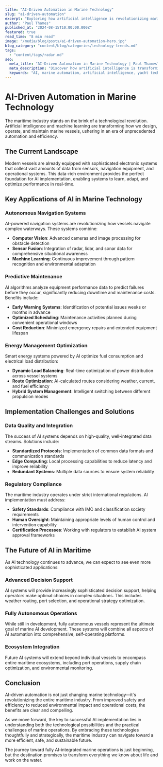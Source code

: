 ```yaml
---
title: "AI-Driven Automation in Marine Technology"
slug: "ai-driven-automation"
excerpt: "Exploring how artificial intelligence is revolutionizing marine technology, from autonomous navigation systems to predictive maintenance and smart energy management aboard modern vessels."
author: "Paul Thames"
published_at: "2024-08-15T10:00:00.000Z"
featured: true
read_time: "8 min read"
image: "/media/blog/posts/ai-driven-automation-hero.jpg"
blog_category: "content/blog/categories/technology-trends.md"
tags:
  - "content/tags/radar.md"
seo:
  meta_title: "AI-Driven Automation in Marine Technology | Paul Thames"
  meta_description: "Discover how artificial intelligence is transforming marine technology with autonomous navigation, predictive maintenance, and smart systems integration."
  keywords: "AI, marine automation, artificial intelligence, yacht technology, autonomous navigation"
---
```


# AI-Driven Automation in Marine Technology

The maritime industry stands on the brink of a technological revolution. Artificial intelligence and machine learning are transforming how we design, operate, and maintain marine vessels, ushering in an era of unprecedented automation and efficiency.

## The Current Landscape

Modern vessels are already equipped with sophisticated electronic systems that collect vast amounts of data from sensors, navigation equipment, and operational systems. This data-rich environment provides the perfect foundation for AI implementation, enabling systems to learn, adapt, and optimize performance in real-time.

## Key Applications of AI in Marine Technology

### Autonomous Navigation Systems

AI-powered navigation systems are revolutionizing how vessels navigate complex waterways. These systems combine:

- **Computer Vision**: Advanced cameras and image processing for obstacle detection
- **Sensor Fusion**: Integration of radar, lidar, and sonar data for comprehensive situational awareness
- **Machine Learning**: Continuous improvement through pattern recognition and environmental adaptation

### Predictive Maintenance

AI algorithms analyze equipment performance data to predict failures before they occur, significantly reducing downtime and maintenance costs. Benefits include:

- **Early Warning Systems**: Identification of potential issues weeks or months in advance
- **Optimized Scheduling**: Maintenance activities planned during convenient operational windows
- **Cost Reduction**: Minimized emergency repairs and extended equipment lifespan

### Energy Management Optimization

Smart energy systems powered by AI optimize fuel consumption and electrical load distribution:

- **Dynamic Load Balancing**: Real-time optimization of power distribution across vessel systems
- **Route Optimization**: AI-calculated routes considering weather, current, and fuel efficiency
- **Hybrid System Management**: Intelligent switching between different propulsion modes

## Implementation Challenges and Solutions

### Data Quality and Integration

The success of AI systems depends on high-quality, well-integrated data streams. Solutions include:

- **Standardized Protocols**: Implementation of common data formats and communication standards
- **Edge Computing**: Local processing capabilities to reduce latency and improve reliability
- **Redundant Systems**: Multiple data sources to ensure system reliability

### Regulatory Compliance

The maritime industry operates under strict international regulations. AI implementation must address:

- **Safety Standards**: Compliance with IMO and classification society requirements
- **Human Oversight**: Maintaining appropriate levels of human control and intervention capability
- **Certification Processes**: Working with regulators to establish AI system approval frameworks

## The Future of AI in Maritime

As AI technology continues to advance, we can expect to see even more sophisticated applications:

### Advanced Decision Support

AI systems will provide increasingly sophisticated decision support, helping operators make optimal choices in complex situations. This includes weather routing, port selection, and operational strategy optimization.

### Fully Autonomous Operations

While still in development, fully autonomous vessels represent the ultimate goal of marine AI development. These systems will combine all aspects of AI automation into comprehensive, self-operating platforms.

### Ecosystem Integration

Future AI systems will extend beyond individual vessels to encompass entire maritime ecosystems, including port operations, supply chain optimization, and environmental monitoring.

## Conclusion

AI-driven automation is not just changing marine technology—it's revolutionizing the entire maritime industry. From improved safety and efficiency to reduced environmental impact and operational costs, the benefits are clear and compelling.

As we move forward, the key to successful AI implementation lies in understanding both the technological possibilities and the practical challenges of marine operations. By embracing these technologies thoughtfully and strategically, the maritime industry can navigate toward a more efficient, safe, and sustainable future.

The journey toward fully AI-integrated marine operations is just beginning, but the destination promises to transform everything we know about life and work on the water.